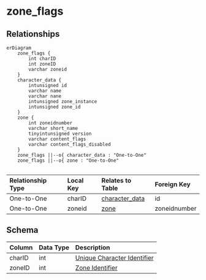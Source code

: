 # zone_flags

## Relationships

```mermaid
erDiagram
    zone_flags {
        int charID
        int zoneID
        varchar zoneid
    }
    character_data {
        intunsigned id
        varchar name
        varchar nane
        intunsigned zone_instance
        intunsigned zone_id
    }
    zone {
        int zoneidnumber
        varchar short_name
        tinyintunsigned version
        varchar content_flags
        varchar content_flags_disabled
    }
    zone_flags ||--o{ character_data : "One-to-One"
    zone_flags ||--o{ zone : "One-to-One"


```


| Relationship Type | Local Key | Relates to Table | Foreign Key |
| :--- | :--- | :--- | :--- |
| One-to-One | charID | [character_data](../../schema/characters/character_data.md) | id |
| One-to-One | zoneid | [zone](../../schema/zone/zone.md) | zoneidnumber |


## Schema

| Column | Data Type | Description |
| :--- | :--- | :--- |
| charID | int | [Unique Character Identifier](../../schema/characters/character_data) |
| zoneID | int | [Zone Identifier](../../../../server/zones/zone-list) |

